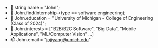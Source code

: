 - 👋 string name = "John";
- 👀 John.find(internship->type == software engineering);
- 🌱 John.education = "University of Michigan - College of Engineering (Class of 2024)";
- 💞️ John.interests = ["B2B/B2C Software", "Big Data", "Mobile Applications", "ML/Computer Vision" ...]
- 📫 John.email = "jojiyang@umich.edu"
